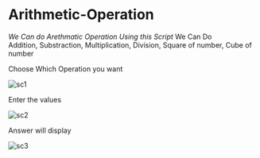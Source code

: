 # Arithmetic-Operation
*We Can do  Arethmatic Operation Using this Script*
We Can Do  
Addition,
Substraction,
Multiplication,
Division,
Square of number,
Cube of number

Choose Which Operation you want

![sc1](https://user-images.githubusercontent.com/102431460/166144956-e4fec892-3b3e-4c57-9b4e-ef8f3e80997a.png)


Enter the values

![sc2](https://user-images.githubusercontent.com/102431460/166144959-2255d269-2267-4229-a78b-0c3e3424d618.png)


Answer will display

![sc3](https://user-images.githubusercontent.com/102431460/166144971-82072d58-3ae3-4387-a90b-f515125a2fdc.png)

